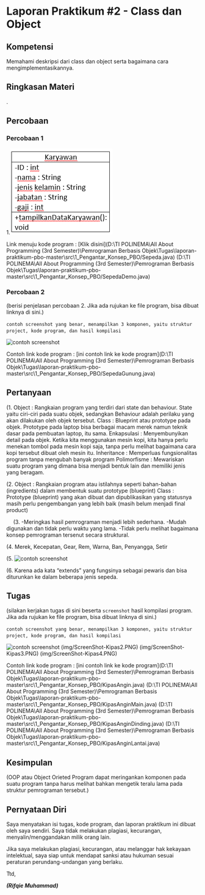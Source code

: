 # Laporan Praktikum #2 - Class dan Object

## Kompetensi

Memahami deskripsi dari class dan object serta bagaimana cara mengimplementasikannya.

## Ringkasan Materi

.

## Percobaan

### Percobaan 1

1.![screenshot](img2/Percobaan1-Nomor1.PNG)

Link menuju kode program : [Klik disini](D:\TI POLINEMA\All About Programming (3rd Semester)\Pemrograman Berbasis Objek\Tugas\laporan-praktikum-pbo-master\src\1_Pengantar_Konsep_PBO/Sepeda.java)
(D:\TI POLINEMA\All About Programming (3rd Semester)\Pemrograman Berbasis Objek\Tugas\laporan-praktikum-pbo-master\src\1_Pengantar_Konsep_PBO/SepedaDemo.java)

### Percobaan 2

(berisi penjelasan percobaan 2. Jika ada rujukan ke file program, bisa dibuat linknya di sini.)

`contoh screenshot yang benar, menampilkan 3 komponen, yaitu struktur project, kode program, dan hasil kompilasi`

![contoh screenshot](img/ScreenShot-Sepeda2.PNG)

Contoh link kode program : [ini contoh link ke kode program](D:\TI POLINEMA\All About Programming (3rd Semester)\Pemrograman Berbasis Objek\Tugas\laporan-praktikum-pbo-master\src\1_Pengantar_Konsep_PBO/SepedaGunung.java)

## Pertanyaan

(1.
Object : 	Rangkaian program yang terdiri dari state dan behaviour. State yaitu ciri-ciri pada suatu objek, sedangkan Behaviour adalah perilaku yang akan dilakukan oleh objek tersebut.
Class :	Blueprint atau prototype pada objek. Prototype pada laptop bisa berbagai macam merek namun teknik dasar pada pembuatan laptop, itu sama.
Enkapsulasi : Menyembunyikan detail pada objek. Ketika kita menggunakan mesin kopi, kita hanya perlu menekan tombol pada mesin kopi saja, tanpa perlu melihat bagaimana cara kopi tersebut dibuat oleh mesin itu.
Inheritance : Memperluas fungsionalitas program tanpa mengubah banyak program
Polimorfisme : Mewariskan suatu program yang dimana bisa menjadi bentuk lain dan memiliki jenis yang beragam.

(2.
Object : Rangkaian program atau istilahnya seperti bahan-bahan (ingredients) dalam membentuk suatu prototype (blueprint)
Class : Prototype (blueprint) yang akan dibuat dan dipublikasikan yang statusnya masih perlu pengembangan yang lebih baik (masih belum menjadi final product)

 
(3.
-Meringkas hasil pemrograman menjadi lebih sederhana.
-Mudah digunakan dan tidak perlu waktu yang lama.
-Tidak perlu melihat bagaimana konsep pemrograman tersenut secara struktural.

(4.
Merek, Kecepatan, Gear, Rem, Warna, Ban, Penyangga, Setir

(5.
![contoh screenshot](img/ScreenShot-Sepeda3.PNG)

(6.
Karena ada kata “extends” yang fungsinya sebagai pewaris dan bisa diturunkan ke dalam beberapa jenis sepeda.


## Tugas

(silakan kerjakan tugas di sini beserta `screenshot` hasil kompilasi program. Jika ada rujukan ke file program, bisa dibuat linknya di sini.)

`contoh screenshot yang benar, menampilkan 3 komponen, yaitu struktur project, kode program, dan hasil kompilasi`

![contoh screenshot](img/ScreenShot-Kipas1.PNG)
(img/ScreenShot-Kipas2.PNG)
(img/ScreenShot-Kipas3.PNG)
(img/ScreenShot-Kipas4.PNG)

Contoh link kode program : [ini contoh link ke kode program](D:\TI POLINEMA\All About Programming (3rd Semester)\Pemrograman Berbasis Objek\Tugas\laporan-praktikum-pbo-master\src\1_Pengantar_Konsep_PBO/KipasAngin.java)
(D:\TI POLINEMA\All About Programming (3rd Semester)\Pemrograman Berbasis Objek\Tugas\laporan-praktikum-pbo-master\src\1_Pengantar_Konsep_PBO/KipasAnginMain.java)
(D:\TI POLINEMA\All About Programming (3rd Semester)\Pemrograman Berbasis Objek\Tugas\laporan-praktikum-pbo-master\src\1_Pengantar_Konsep_PBO/KipasAnginDinding.java)
(D:\TI POLINEMA\All About Programming (3rd Semester)\Pemrograman Berbasis Objek\Tugas\laporan-praktikum-pbo-master\src\1_Pengantar_Konsep_PBO/KipasAnginLantai.java)
## Kesimpulan

(OOP atau Object Orieted Program dapat meringankan komponen pada suatu program tanpa harus melihat bahkan mengetik teralu lama pada struktur pemrograman tersebut.)

## Pernyataan Diri

Saya menyatakan isi tugas, kode program, dan laporan praktikum ini dibuat oleh saya sendiri. Saya tidak melakukan plagiasi, kecurangan, menyalin/menggandakan milik orang lain.

Jika saya melakukan plagiasi, kecurangan, atau melanggar hak kekayaan intelektual, saya siap untuk mendapat sanksi atau hukuman sesuai peraturan perundang-undangan yang berlaku.

Ttd,

***(Rifqie Muhammad)***